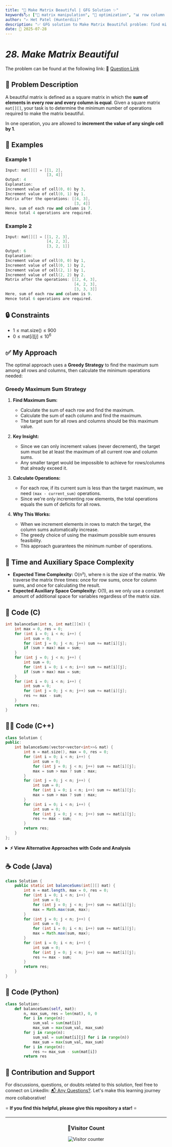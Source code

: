 ```yaml
---
title: "🎨 Make Matrix Beautiful | GFG Solution ✨"
keywords🏷️: ["🎨 matrix manipulation", "🔄 optimization", "📊 row column sum", "🧮 greedy algorithm", "📘 GFG", "🏁 competitive programming", "📚 DSA"]
author: "✍️ Het Patel (Hunterdii)"
description: "✅ GFG solution to Make Matrix Beautiful problem: find minimum operations to make all row and column sums equal using greedy optimization approach. 🚀"
date: 📅 2025-07-28
---
```


# *28. Make Matrix Beautiful*

The problem can be found at the following link: 🔗 [Question Link](https://www.geeksforgeeks.org/problems/make-matrix-beautiful-1587115620/1)

## **🧩 Problem Description**

A beautiful matrix is defined as a square matrix in which the **sum of elements in every row and every column is equal**. Given a square matrix `mat[][]`, your task is to determine the minimum number of operations required to make the matrix beautiful.

In one operation, you are allowed to **increment the value of any single cell by 1**.

## **📘 Examples**

### Example 1

```cpp
Input: mat[][] = [[1, 2], 
                  [3, 4]]
Output: 4
Explanation: 
Increment value of cell(0, 0) by 3, 
Increment value of cell(0, 1) by 1. 
Matrix after the operations: [[4, 3], 
                              [3, 4]]
Here, sum of each row and column is 7.
Hence total 4 operations are required.
```

### Example 2

```cpp
Input: mat[][] = [[1, 2, 3],
                  [4, 2, 3],
                  [3, 2, 1]]
Output: 6
Explanation: 
Increment value of cell(0, 0) by 1, 
Increment value of cell(0, 1) by 2, 
Increment value of cell(2, 1) by 1, 
Increment value of cell(2, 2) by 2. 
Matrix after the operations: [[2, 4, 3], 
                              [4, 2, 3],
                              [3, 3, 3]] 
Here, sum of each row and column is 9.
Hence total 6 operations are required.
```

## **🔒 Constraints**

* $1 \le \text{mat.size()} \le 900$
* $0 \le \text{mat}[i][j] \le 10^6$

## **✅ My Approach**

The optimal approach uses a **Greedy Strategy** to find the maximum sum among all rows and columns, then calculate the minimum operations needed:

### **Greedy Maximum Sum Strategy**

1. **Find Maximum Sum:**
   * Calculate the sum of each row and find the maximum.
   * Calculate the sum of each column and find the maximum.
   * The target sum for all rows and columns should be this maximum value.

2. **Key Insight:**
   * Since we can only increment values (never decrement), the target sum must be at least the maximum of all current row and column sums.
   * Any smaller target would be impossible to achieve for rows/columns that already exceed it.

3. **Calculate Operations:**
   * For each row, if its current sum is less than the target maximum, we need `(max - current_sum)` operations.
   * Since we're only incrementing row elements, the total operations equals the sum of deficits for all rows.

4. **Why This Works:**
   * When we increment elements in rows to match the target, the column sums automatically increase.
   * The greedy choice of using the maximum possible sum ensures feasibility.
   * This approach guarantees the minimum number of operations.

## 📝 Time and Auxiliary Space Complexity

* **Expected Time Complexity:** O(n²), where n is the size of the matrix. We traverse the matrix three times: once for row sums, once for column sums, and once for calculating the result.
* **Expected Auxiliary Space Complexity:** O(1), as we only use a constant amount of additional space for variables regardless of the matrix size.

## **🔧 Code (C)**

```c
int balanceSum(int n, int mat[][n]) {
    int max = 0, res = 0;
    for (int i = 0; i < n; i++) {
        int sum = 0;
        for (int j = 0; j < n; j++) sum += mat[i][j];
        if (sum > max) max = sum;
    }
    for (int j = 0; j < n; j++) {
        int sum = 0;
        for (int i = 0; i < n; i++) sum += mat[i][j];
        if (sum > max) max = sum;
    }
    for (int i = 0; i < n; i++) {
        int sum = 0;
        for (int j = 0; j < n; j++) sum += mat[i][j];
        res += max - sum;
    }
    return res;
}
```

## **🧑‍💻 Code (C++)**

```cpp
class Solution {
public:
    int balanceSums(vector<vector<int>>& mat) {
        int n = mat.size(), max = 0, res = 0;
        for (int i = 0; i < n; i++) {
            int sum = 0;
            for (int j = 0; j < n; j++) sum += mat[i][j];
            max = sum > max ? sum : max;
        }
        for (int j = 0; j < n; j++) {
            int sum = 0;
            for (int i = 0; i < n; i++) sum += mat[i][j];
            max = sum > max ? sum : max;
        }
        for (int i = 0; i < n; i++) {
            int sum = 0;
            for (int j = 0; j < n; j++) sum += mat[i][j];
            res += max - sum;
        }
        return res;
    }
};
```

<details>
<summary><b>⚡ View Alternative Approaches with Code and Analysis</b></summary>

## 📊 **2️⃣ Single Pass with Storage Approach**

### 💡 Algorithm Steps:

1. Calculate all row sums in first pass and store them
2. Calculate all column sums in second pass and find maximum
3. Calculate result using stored row sums to avoid recalculation
4. Trades space for one less matrix traversal

```cpp
class Solution {
public:
    int balanceSums(vector<vector<int>>& mat) {
        int n = mat.size(), max = 0, res = 0;
        vector<int> rowSums(n, 0);
        for (int i = 0; i < n; i++) {
            for (int j = 0; j < n; j++) rowSums[i] += mat[i][j];
            max = rowSums[i] > max ? rowSums[i] : max;
        }
        for (int j = 0; j < n; j++) {
            int sum = 0;
            for (int i = 0; i < n; i++) sum += mat[i][j];
            max = sum > max ? sum : max;
        }
        for (int sum : rowSums) res += max - sum;
        return res;
    }
};
```

### 📝 **Complexity Analysis:**

* **Time:** ⏱️ O(n²) - Two matrix traversals instead of three
* **Auxiliary Space:** 💾 O(n) - Extra array to store row sums

### ✅ **Why This Approach?**

* Reduces matrix traversals from 3 to 2
* Better cache locality with stored sums
* Good balance between time and space optimization

## 📊 **3️⃣ Transpose Matrix Approach**

### 💡 Algorithm Steps:

1. Create transpose of matrix to convert column operations to row operations
2. Process both original and transposed matrix with same row logic
3. Find maximum sum from both matrices efficiently
4. Calculate result using original matrix row sums

```cpp
class Solution {
public:
    int balanceSums(vector<vector<int>>& mat) {
        int n = mat.size(), max = 0, res = 0;
        vector<vector<int>> trans(n, vector<int>(n));
        for (int i = 0; i < n; i++) {
            int sum = 0;
            for (int j = 0; j < n; j++) {
                sum += mat[i][j];
                trans[j][i] = mat[i][j];
            }
            max = sum > max ? sum : max;
        }
        for (int i = 0; i < n; i++) {
            int sum = 0;
            for (int j = 0; j < n; j++) sum += trans[i][j];
            max = sum > max ? sum : max;
        }
        for (int i = 0; i < n; i++) {
            int sum = 0;
            for (int j = 0; j < n; j++) sum += mat[i][j];
            res += max - sum;
        }
        return res;
    }
};
```

### 📝 **Complexity Analysis:**

* **Time:** ⏱️ O(n²) - Three passes but with better memory access pattern
* **Auxiliary Space:** 💾 O(n²) - Additional matrix for transpose

### ✅ **Why This Approach?**

* Converts column operations to row operations for better cache performance
* Uniform processing logic for both dimensions
* Better memory access patterns

## 📊 **4️⃣ Prefix Sum Optimization**

### 💡 Algorithm Steps:

1. Build prefix sums for rows and columns simultaneously in one pass
2. Use prefix sums to calculate row and column totals instantly
3. Find maximum from precomputed sums without recalculation
4. Calculate final result using prefix sum differences

```cpp
class Solution {
public:
    int balanceSums(vector<vector<int>>& mat) {
        int n = mat.size(), max = 0, res = 0;
        vector<int> rowSum(n, 0), colSum(n, 0);
        for (int i = 0; i < n; i++) {
            for (int j = 0; j < n; j++) {
                rowSum[i] += mat[i][j];
                colSum[j] += mat[i][j];
            }
        }
        for (int i = 0; i < n; i++) {
            max = rowSum[i] > max ? rowSum[i] : max;
            max = colSum[i] > max ? colSum[i] : max;
        }
        for (int i = 0; i < n; i++) res += max - rowSum[i];
        return res;
    }
};
```

### 📝 **Complexity Analysis:**

* **Time:** ⏱️ O(n²) - Single matrix traversal plus linear operations
* **Auxiliary Space:** 💾 O(n) - Two arrays for row and column sums

### ✅ **Why This Approach?**

* Most efficient with single matrix pass
* Optimal memory access pattern
* Minimal redundant calculations

## 🆚 **🔍 Comparison of Approaches**

| 🚀 **Approach**                    | ⏱️ **Time Complexity** | 💾 **Space Complexity** | ✅ **Pros**                        | ⚠️ **Cons**                           |
| ---------------------------------- | ---------------------- | ----------------------- | --------------------------------- | ------------------------------------- |
| 🏷️ **Greedy Summation**           | 🟢 O(n²)                | 🟢 O(1)                 | 🚀 No extra space                | 🔄 Three matrix traversals            |
| 🔍 **Single Pass Storage**        | 🟢 O(n²)                | 🟡 O(n)                 | 📈 Fewer traversals               | 💾 Extra space for row sums          |
| 📊 **Transpose Matrix**           | 🟢 O(n²)                | 🔴 O(n²)                | 🎯 Better cache locality         | 💾 Significant extra space           |
| 🔄 **Prefix Sum**                 | 🟢 O(n²)                | 🟡 O(n)                 | ⭐ Most efficient traversal       | 🔧 Slightly more complex logic       |

### 🏆 **Best Choice Recommendation**

| 🎯 **Scenario**                                    | 🎖️ **Recommended Approach**          | 🔥 **Performance Rating** |
| -------------------------------------------------- | ------------------------------------- | ------------------------- |
| 🏅 **Memory constrained**                         | 🥇 **Greedy Summation**               | ★★★★★                     |
| 📖 **Performance critical**                       | 🥈 **Prefix Sum**                     | ★★★★★                     |
| 🔧 **Large matrices**                             | 🥉 **Single Pass Storage**            | ★★★★☆                     |
| 🎯 **Cache optimization**                         | 🏅 **Transpose Matrix**               | ★★★☆☆                     |

</details>

## **☕ Code (Java)**

```java
class Solution {
    public static int balanceSums(int[][] mat) {
        int n = mat.length, max = 0, res = 0;
        for (int i = 0; i < n; i++) {
            int sum = 0;
            for (int j = 0; j < n; j++) sum += mat[i][j];
            max = Math.max(sum, max);
        }
        for (int j = 0; j < n; j++) {
            int sum = 0;
            for (int i = 0; i < n; i++) sum += mat[i][j];
            max = Math.max(sum, max);
        }
        for (int i = 0; i < n; i++) {
            int sum = 0;
            for (int j = 0; j < n; j++) sum += mat[i][j];
            res += max - sum;
        }
        return res;
    }
}
```

## **🐍 Code (Python)**

```python
class Solution:
    def balanceSums(self, mat):
        n, max_sum, res = len(mat), 0, 0
        for i in range(n):
            sum_val = sum(mat[i])
            max_sum = max(sum_val, max_sum)
        for j in range(n):
            sum_val = sum(mat[i][j] for i in range(n))
            max_sum = max(sum_val, max_sum)
        for i in range(n):
            res += max_sum - sum(mat[i])
        return res
```

## 🧠 Contribution and Support

For discussions, questions, or doubts related to this solution, feel free to connect on LinkedIn: [📬 Any Questions?](https://www.linkedin.com/in/patel-hetkumar-sandipbhai-8b110525a/). Let's make this learning journey more collaborative!

⭐ **If you find this helpful, please give this repository a star!** ⭐

---

<div align="center">
  <h3><b>📍Visitor Count</b></h3>
</div>

<p align="center">
  <img src="https://visitor-badge.laobi.icu/badge?page_id=Hunterdii.GeeksforGeeks-POTD" alt="Visitor counter" />
</p>

